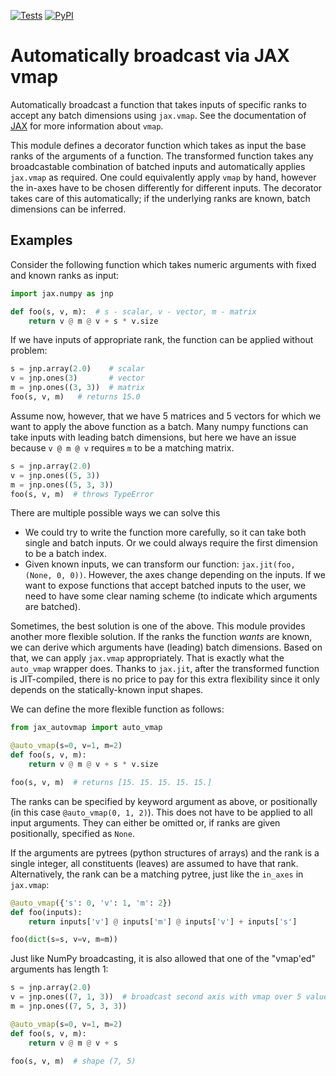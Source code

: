 [![Tests](https://github.com/mathisgerdes/autovmap/actions/workflows/python-pytest.yml/badge.svg)](https://github.com/mathisgerdes/autovmap/actions/workflows/python-package.yml)
[![PyPI](https://img.shields.io/pypi/v/jax-autovmap)](https://pypi.org/project/jax-autovmap/)
# Automatically broadcast via JAX vmap

Automatically broadcast a function that takes inputs of specific ranks to accept any batch dimensions using `jax.vmap`.
See the documentation of [JAX](https://github.com/google/jax) for more information about `vmap`.

This module defines a decorator function which takes as input the base ranks of the arguments of a function.
The transformed function takes any broadcastable combination of batched inputs and automatically applies `jax.vmap` as required.
One could equivalently apply `vmap` by hand, however the in-axes have to be chosen differently for different inputs.
The decorator takes care of this automatically; if the underlying ranks are known, batch dimensions can be inferred.

## Examples

Consider the following function which takes numeric arguments with fixed and known ranks as input:
```python
import jax.numpy as jnp

def foo(s, v, m):  # s - scalar, v - vector, m - matrix
    return v @ m @ v + s * v.size
```
If we have inputs of appropriate rank, the function can be applied without problem:
```python
s = jnp.array(2.0)    # scalar
v = jnp.ones(3)       # vector
m = jnp.ones((3, 3))  # matrix
foo(s, v, m)   # returns 15.0
```
Assume now, however, that we have 5 matrices and 5 vectors for which we want to apply the above function as a batch.
Many numpy functions can take inputs with leading batch dimensions, but here we have an issue because `v @ m @ v` requires `m` to be a matching matrix.
```python
s = jnp.array(2.0)
v = jnp.ones((5, 3))
m = jnp.ones((5, 3, 3))
foo(s, v, m)  # throws TypeError
```
There are multiple possible ways we can solve this

- We could try to write the function more carefully, so it can take both single and batch inputs.
  Or we could always require the first dimension to be a batch index.
- Given known inputs, we can transform our function: `jax.jit(foo, (None, 0, 0))`.
  However, the axes change depending on the inputs.
  If we want to expose functions that accept batched inputs to the user, we need to have some clear naming scheme (to indicate which arguments are batched).

Sometimes, the best solution is one of the above.
This module provides another more flexible solution.
If the ranks the function *wants* are known, we can derive which arguments have (leading) batch dimensions.
Based on that, we can apply `jax.vmap` appropriately.
That is exactly what the `auto_vmap` wrapper does.
Thanks to `jax.jit`, after the transformed function is JIT-compiled, there is no price to pay for this extra flexibility since it only depends on the statically-known input shapes.

We can define the more flexible function as follows:
```python
from jax_autovmap import auto_vmap

@auto_vmap(s=0, v=1, m=2)
def foo(s, v, m):
    return v @ m @ v + s * v.size

foo(s, v, m)  # returns [15. 15. 15. 15. 15.]
```
The ranks can be specified by keyword argument as above, or positionally (in this case `@auto_vmap(0, 1, 2)`).
This does not have to be applied to all input arguments.
They can either be omitted or, if ranks are given positionally, specified as `None`.

If the arguments are pytrees (python structures of arrays) and the rank is a single integer, all constituents (leaves) are assumed to have that rank.
Alternatively, the rank can be a matching pytree, just like the `in_axes` in `jax.vmap`:
```python
@auto_vmap({'s': 0, 'v': 1, 'm': 2})
def foo(inputs):
    return inputs['v'] @ inputs['m'] @ inputs['v'] + inputs['s']

foo(dict(s=s, v=v, m=m))
```

Just like NumPy broadcasting, it is also allowed that one of the "vmap'ed" arguments has length 1:
```python
s = jnp.array(2.0)
v = jnp.ones((7, 1, 3))  # broadcast second axis with vmap over 5 values of `m`
m = jnp.ones((7, 5, 3, 3))

@auto_vmap(s=0, v=1, m=2)
def foo(s, v, m):
    return v @ m @ v + s

foo(s, v, m)  # shape (7, 5)
```
